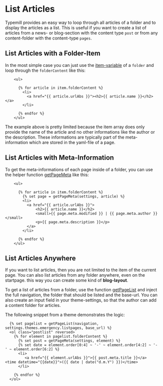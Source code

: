 # List Articles

Typemill provides an easy way to loop through all articles of a folder and to display the articles as a list. This is useful if you want to create a list of articles from a news- or blog-section with the content type `post` or from any content-folder with the content-type `pages`.

## List Articles with a Folder-Item

In the most simple case you can just use the [item-variable](/theme-variables/item) of a `folder` and loop through the `folderContent` like this:

```
    <ul>

      {% for article in item.folderContent %}
        <li>
          <a href="{{ article.urlAbs }}"><h2>{{ article.name }}</h2></a>
        </li>

      {% endfor %}
    </ul>
```





The example above is pretty limited because the item array does only provide the name of the article and no other informations like the author or the description. These informations are typically part of the meta-information which are stored in the yaml-file of a page.

## List Articles with Meta-Information

To get the meta-informations of each page inside of a folder, you can use the helper function [getPageMeta](/theme-functions/getpagemeta) like this:

```
    <ul>

      {% for article in item.folderContent %}
        {% set page = getPageMeta(settings, article) %}
        <li>
          <a href="{{ article.urlAbs }}">
              <h2>{{ article.name }}</h2>
              <small>{{ page.meta.modified }} | {{ page.meta.author }}</small>
              <p>{{ page.meta.description }}</p>
          </a>
        </li>

      {% endfor %}
    </ul>
```





## List Articles Anywhere

If you want to list articles, then you are not limited to the item of the current page. You can also list articles from any folder anywhere, even on the startpage. this way you can create some kind of **blog-layout**.

To get a list of articles from a folder, use the function [getPageList](/theme-developers/theme-functions/getpagelist) and inject the full navigation, the folder that should be listed and the base-url. You can also create an input field in your theme-settings, so that the author can add a content folder for articles.

The following snippet from a theme demonstrates the logic:

```
  {% set pagelist = getPageList(navigation, settings.themes.emergency.listpages, base_url) %}
  <ol class="postlist" reversed>
    {% for element in pagelist.folderContent %}
      {% set post = getPageMeta(settings, element) %}
      {% set date = element.order[0:4] ~ '-' ~ element.order[4:2] ~ '-' ~ element.order[6:2] %}
      <li>
         <a href="{{ element.urlAbs }}">{{ post.meta.title }}</a> <time datetime="{{date}}">({{ date | date("d.m.Y") }})</time>
      </li>

    {% endfor %}
  </ol>
```

